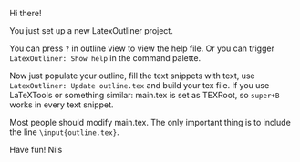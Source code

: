 

Hi there!

You just set up a new LatexOutliner project.

You can press `?` in outline view to view the help file.
Or you can trigger `LatexOutliner: Show help` in the command palette.

Now just populate your outline, fill the text snippets with text, use `LatexOutliner: Update outline.tex` and build your tex file.
If you use LaTeXTools or something similar: main.tex is set as TEXRoot, so `super+B` works in every text snippet.

Most people should modify main.tex. The only important thing is to include the line `\input{outline.tex}`.

Have fun!
Nils
